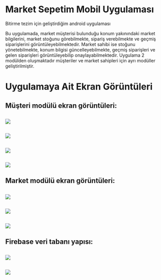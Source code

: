 # Market Sepetim Mobil Uygulaması
Bitirme tezim için geliştirdiğim android uygulaması

  Bu uygulamada, market müşterisi bulunduğu konum yakınındaki market bilgilerini,  market stoğunu görebilmekte, sipariş verebilmekte ve 
geçmiş siparişlerini görüntüleyebilmektedir. Market sahibi ise stoğunu yönetebilmekte, konum bilgisi güncelleyebilmekte, 
geçmiş siparişleri ve gelen siparişleri görüntüleyebilip onaylayabilmektedir.
  Uygulama 2 modülden oluşmaktadır müşteriler ve market sahipleri için ayrı modüller geliştirilmiştir.

# Uygulamaya Ait Ekran Görüntüleri

Müşteri modülü ekran görüntüleri: 
-----------------------------------------------------------------------------------------
![ ](https://github.com/cemsahan/MarketSepetimApp/blob/master/images/customerModulu0.png)
----------------------------------------------------------------------------------------- 
![ ](https://github.com/cemsahan/MarketSepetimApp/blob/master/images/customerModulu1.png)
 -----------------------------------------------------------------------------------------
![ ](https://github.com/cemsahan/MarketSepetimApp/blob/master/images/customerModulu2.png)
-----------------------------------------------------------------------------------------
![ ](https://github.com/cemsahan/MarketSepetimApp/blob/master/images/customerModulu3.png)
-----------------------------------------------------------------------------------------
Market modülü ekran görüntüleri: 
-----------------------------------------------------------------------------------------
![ ](https://github.com/cemsahan/MarketSepetimApp/blob/master/images/marketModulu0.png)
-----------------------------------------------------------------------------------------
![ ](https://github.com/cemsahan/MarketSepetimApp/blob/master/images/marketModulu1.png)
-----------------------------------------------------------------------------------------
![ ](https://github.com/cemsahan/MarketSepetimApp/blob/master/images/marketModulu2.png)
-----------------------------------------------------------------------------------------
Firebase veri tabanı yapısı:
-----------------------------------------------------------------------------------------
![ ](https://github.com/cemsahan/MarketSepetimApp/blob/master/images/firebase0.png)
-----------------------------------------------------------------------------------------
![ ](https://github.com/cemsahan/MarketSepetimApp/blob/master/images/firebase1.png)
-----------------------------------------------------------------------------------------

